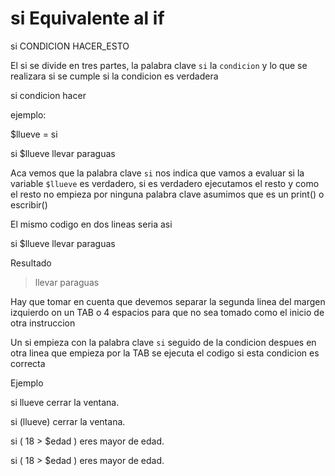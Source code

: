 # si Equivalente al if

si CONDICION HACER_ESTO

El si se divide en tres partes, la palabra clave ``` si ``` la ```condicion``` y lo que se realizara si se cumple si la condicion es verdadera
 
si condicion 
    hacer

ejemplo: 

$llueve = si

si $llueve 
    llevar paraguas

Aca vemos que la palabra clave  ```si``` nos indica que vamos a evaluar si la variable ```$llueve``` es verdadero,
si es verdadero ejecutamos el resto y como el resto no empieza por ninguna palabra clave asumimos que es un print() o escribir()

El mismo codigo en dos lineas seria asi

si $llueve 
    llevar paraguas

Resultado

> llevar paraguas


Hay que tomar en cuenta que devemos separar la segunda linea del margen izquierdo on un TAB o 4 espacios para que no sea 
tomado como el inicio de otra instruccion 

Un si empieza con la palabra clave ``` si ``` seguido de la condicion despues en otra linea que empieza por la TAB se
ejecuta el codigo si esta condicion es correcta


Ejemplo


si llueve cerrar la ventana.

si (llueve) cerrar la ventana.

si ( 18 > $edad ) eres mayor de edad.

si ( 18 > $edad )
    eres mayor de edad.



 